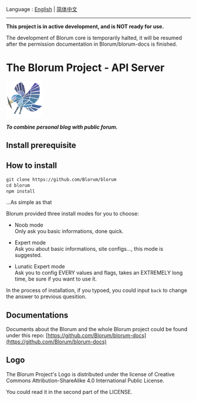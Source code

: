 Language : [English](https://github.com/SorenEricMent/blorum/blob/main/README.md) | [简体中文](https://github.com/SorenEricMent/blorum/blob/main/README_zh-CN.md)

---

**This project is in active development, and is NOT ready for use.**

The development of Blorum core is temporarily halted, it will be resumed after the permission documentation in Blorum/blorum-docs is finished.

# The Blorum Project - API Server 
<img alt="Blorum Bird" src="https://github.com/Blorum/.github/blob/main/profile/blorum.png" width="100" height="100">

***To combine personal blog with public forum.***

## Install prerequisite

## How to install

```shell
git clone https://github.com/Blorum/blorum
cd blorum
npm install
```

...As simple as that

Blorum provided three install modes for you to choose:

- Noob mode  
  Only ask you basic informations, done quick.

- Expert mode  
  Ask you about basic informations, site configs..., this mode is suggested.

- Lunatic Expert mode  
  Ask you to config EVERY values and flags, takes an EXTREMELY long time, be sure if you want to use it.

In the process of installation, if you typoed, you could input `back` to change the answer to previous quesition.

## Documentations
Documents about the Blorum and the whole Blorum project could be found under this repo: [https://github.com/Blorum/blorum-docs](https://github.com/Blorum/blorum-docs)

## Logo

The Blorum Project's Logo is distributed under the license of Creative Commons Attribution-ShareAlike 4.0 International Public License.

You could read it in the second part of the LICENSE.
